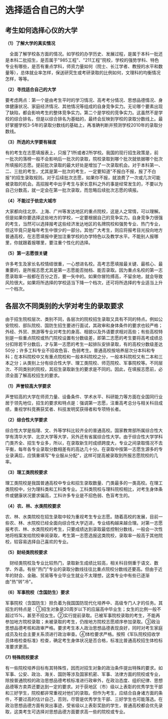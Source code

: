 # 选择适合自己的大学

## 考生如何选择心仪的大学

**（1）了解大学的真实情况**

　全面了解学校各方面的情况。如学校的办学历史、发展过程，是属于本科一批还是本科二批招生，是否属于"985工程"、"211工程"院校，学校的强势学科、特色专业有哪些，是否有重点学科，师资力量如何（院士、长江学者、教授的水平和数量等），总体就业率怎样，保送研究生或考研录取的比例如何，文理科的均衡情况怎样，等等。

**（2）寻找适合自己的大学**

要考虑两点：第一个是由考生平时的学习情况、高考考分情况、思想品德情况、身体健康状况、家庭经济情况、其他情况等组成的自身竞争实力。无论哪个要素出现了缺陷，都会影响考生的整体竞争实力。第二个是学校的竞争实力。这虽然不是学校的综合排名，但是以综合排名为基础的，最终会反映到学校的录取分数线上。最好掌握学校3-5年的录取分数线的基础上，再准确判断并预测学校2010年的录取分数线。

**（3）所选的大学要有梯度**

有的考生在志愿填报表上，只报了1所或者2所学校。我国的现行招生政策是，前一批次的落榜一般不会影响后一批次的录取，院校录取到哪个批次就依据哪个批次所填报的志愿。提前批次录取的最大好处是增加了一次录取机会。对于本科第一、二、三批的考生，尤其是第一批次的考生，一定要知道"不报白不报，报了不白报"的招生录取规则。对于后续批次志愿，如果你不报，就浪费了一次或几次可能被录取的机会。高招报考中出乎考生与家长意料之外的事是经常发生的，不要以为自己分数高，就一定会在第一批次录取，而忽略后续批次志愿的填报。

**（4）不能过于依恋大城市**

大家都向往北京、上海、广州等发达地区的重点院校，这是人之常情，可以理解。但是如果你要选择这些地方的学校，一定要根据自己的竞争实力。自身竞争力很强的考生，当然可以选择报考这些经济发达地区的名牌院校和强势专业、热门专业，但这毕竟只是每年考生中很少的一部分。其他广大考生，则应将报考目光投向地方普通高校，在志愿填报中更加注重学校的办学特色以及教学水平。不能别人报哪里，你就跟着报哪里，要注重个性化的选择。

**（5）第一志愿很关键**

许多考生及家长名校情结很重，一心想进名校。高考志愿填报最关键、最核心、最重要的，是所报志愿尤其是第一志愿能否抛档、能否录取。因为重点名校的第一志愿录取率一般都在百分之百，要一矢中的。如果你冒险搏高，不留余地，就会导致风险很大。如果将所选择的学校适当下降一个档次，还可将所选择的专业适当上升一个档次。

## 各层次不同类别的大学对考生的录取要求

由于招生院校层次、类别不同，各层次的院校招生录取又具有不同的特点。例如公安院校、部队院校、国防生招生要进行面试，其政审和身体条件的要求也较严格；外经、外贸、旅游等专业对考生的身高、相貌以及外语要求相对高些；有些高校特别是一些重点院校或热门院校设置有分数级差，即第二志愿的考生要将高考成绩总分扣除若干分数后，才与第一志愿的考生一起排队安排录取，有的高校分数级差达50分；许多工科专业不招收色盲、色弱考生。普通高校按培养层次分本科和专科；在本科院校中又有重点院校和一般本科院校之分，一般本科院校又有二本和三本之分；从类别上分有综合性大学、理工类院校、师范院校、军事院校等。不同层次、不同类别的院校，其招生录取新生的要求是不同的。因此，在填报志愿前，必须全面了解高校招生的要求。

**（1）声誉较高大学要求**

声誉较高的大学在师资力量、设备条件、学术水平、科研能力等方面在全国同行业居于领先地位，招生的要求和特点是：强调第一志愿，注重高考总分与相关科目成绩，重视学科竞赛获奖者、科技发明奖获得者和专项特长者。

**（2）综合性大学要求**

综合性大学是指理、文、外等学科比较齐全的普通高校。国家教育部所属综合性大学有清华大学、北京大学等大学，另外还有省属综合性大学。由于综合性大学学科门类齐全、招生专业多，所以，在录取新生时成绩跨度大，专业之间录取情况不去平衡，每年各专业录取分数相差有的高达几十分。在录取中按第一志愿生源多的专业录满后，应慎重填写"专业服从分配"，这样可提高被录取到所报志愿院校的几率。

**（3）理工类院校要求**

理工类院校是我国普通高校中专业和招生录取数量、门类最多的一类高校。在理工类院校中，分为理科类和工科类专业。工科类院校与理科院校相比，对考生身体条件或健康状况要求偏高，工科许多专业是不招色弱、色盲考生的。

**（4）农、林、水类院校要求**

农、林、水类院校在招生录取中较为重视考生专业志愿。随着高校的发展，目前一些农、林、水院校已经全面向综合性大学迈进，专业结构越来越合理。对第一志愿报考农、林、水类院校的考生，只要成绩达到录取最低控制分数线，一般会一次性地将档案发给院校审阅录取，考生第一志愿选报这类院校，录取率一般高于其他院校，较容易选择自己喜欢的专业。

**（5）财经类院校要求**

　财经类院校及专业比较热门，录取新生成绩比较高，相关科目侧重于语文、数学、外语。有些"热门"专业的录取分数线往往比重点院校分数线还要高。但由于近年的财会、金融、贸易等专业毕业生就业不太理想，这类专业中有些已逐渐由"热"转"冷"。

**（6）军事院校（含国防生）要求**

军事院校（含国防生）担负着为我国国防现代化培养中、高级专门人才的任务。其招生的特点是：①招生对象是20周岁以下的应届高中毕业生；女生的比例一般不超过15%，甚至不招女生。②实行提前录取。已被军事院校录取的考生，不能再参加地方院校录取；未被录取的考生，仍按地方院校志愿顺序参加录取。③政治思想品德考核和政审严格。要求考生本人政治思想品德表现良好，同时对考生家庭成员及社会主要关系须进行政治审查。④体检要求严格。按照《军队院校招收学员体格检查标准》检查，确定考生身体状况是否合格，标准比普通高校招生体检标准要求更高。

**(7) 特殊院校要求**

有一些院校培养目标有其特殊性，因而对招生对象的政治条件提出特殊的要求。如军事、公安、政治、海关、国防等涉及国家机密、军事、法律方面的院校或专业，除按普通院校的政治思想品德考核标准进行政审外，在政治态度、组织纪律、思想品德等方卖弄还要达到一定的要求。对于获地区（市）级以上表彰的优秀学生干部和三好学生，院校都非常重视对他们的录取。但作为考生，应结合自身诸方面的条件，不要过高的估计自己，否则，尽管是优秀学生干部、三好学生也可能落选。在政治思想品德方面有突出事迹，受省级以上表彰奖励的学生，普通高校都会优先录取，这类考生可选择对思想品德方面要求高一些的院校或专业。
